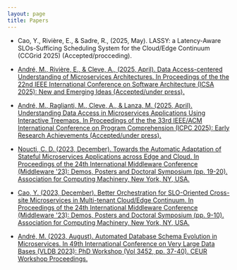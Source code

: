 ```yaml
---
layout: page
title: Papers
---
```


-  Cao, Y., Rivière, E., &  Sadre, R., (2025, May). LASSY: a Latency-Aware SLOs-Sufficing Scheduling System for the Cloud/Edge Continuum (CCGrid 2025) (Accepted/procceding).

-  <a href="https://researchportal.unamur.be/fr/publications/data-access-centered-understanding-of-microservices-architectures" target="_blank">André, M., Rivière, E., &  Cleve, A., (2025, April). Data Access-centered Understanding of Microservices Architectures. In Proceedings of the the 22nd IEEE International Conference on Software Architecture (ICSA 2025): New and Emerging Ideas (Accepted/under press).</a>

-  <a href="https://researchportal.unamur.be/fr/publications/understanding-data-access-in-microservices-applications-using-int" target="_blank">André, M., Raglianti, M., Cleve, A., & Lanza, M. (2025, April). Understanding Data Access in Microservices Applications Using Interactive Treemaps. In Proceedings of the the 33rd IEEE/ACM International Conference on Program Comprehension (ICPC 2025): Early Research Achievements (Accepted/under press).</a>

-  <a href="https://dl.acm.org/doi/abs/10.1145/3626564.3629095" target="_blank">Noucti, C. D. (2023, December). Towards the Automatic Adaptation of Stateful Microservices Applications across Edge and Cloud. In Proceedings of the 24th International Middleware Conference (Middleware '23): Demos, Posters and Doctoral Symposium (pp. 19-20). Association for Computing Machinery, New York, NY, USA.</a>

- <a href="https://dl.acm.org/doi/abs/10.1145/3626564.3629091" target="_blank">Cao, Y. (2023, December). Better Orchestration for SLO-Oriented Cross-site Microservices in Multi-tenant Cloud/Edge Continuum. In Proceedings of the 24th International Middleware Conference (Middleware '23): Demos, Posters and Doctoral Symposium (pp. 9-10). Association for Computing Machinery, New York, NY, USA.</a>

- <a href="https://ceur-ws.org/Vol-3452/paper10.pdf" target="_blank">André, M. (2023, August). Automated Database Schema Evolution in Microservices. In 49th International Conference on Very Large Data Bases (VLDB 2023): PhD Workshop (Vol 3452, pp. 37-40). CEUR Workshop Proceedings.</a>